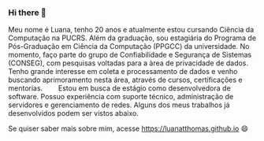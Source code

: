 ### Hi there 👋


Meu nome é Luana, tenho 20 anos e atualmente estou cursando Ciência da Computação na PUCRS. Além da graduação, sou estagiária do Programa de Pós-Graduação em Ciência da Computação (PPGCC) da universidade. No momento, faço parte do grupo de Confiabilidade e Segurança de Sistemas (CONSEG), com pesquisas voltadas para a àrea de privacidade de dados. Tenho grande interesse em coleta e processamento de dados e venho buscando aprimoramento nesta área, através de cursos, certificações e mentorias.
  Estou em busca de estágio como desenvolvedora de software. Possuo experiência com suporte técnico, administração de servidores e gerenciamento de redes. Alguns dos meus trabalhos já desenvolvidos podem ser vistos abaixo.

Se quiser saber mais sobre mim, acesse https://luanatthomas.github.io 😄
<!--
**luanatthomas/luanatthomas** is a ✨ _special_ ✨ repository because its `README.md` (this file) appears on your GitHub profile.

Here are some ideas to get you started:

- 🔭 I’m currently working on ...
- 🌱 I’m currently learning ...
- 👯 I’m looking to collaborate on ...
- 🤔 I’m looking for help with ...
- 💬 Ask me about ...
- 📫 How to reach me: ...
- 😄 Pronouns: ...
- ⚡ Fun fact: ...
-->
